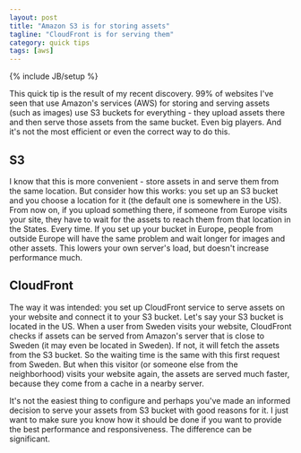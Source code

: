 ```yaml
---
layout: post
title: "Amazon S3 is for storing assets"
tagline: "CloudFront is for serving them"
category: quick tips
tags: [aws]
---
```

{% include JB/setup %}

This quick tip is the result of my recent discovery. 99% of websites I've seen
that use Amazon's services (AWS) for storing and serving assets (such as images)
use S3 buckets for everything - they upload assets there and then serve those
assets from the same bucket. Even big players. And it's not the most efficient
or even the correct way to do this.
<!--break-->

<h2>S3</h2>

I know that this is more convenient - store assets in and serve them from the
same location. But consider how this works: you set up an S3 bucket and you
choose a location for it (the default one is somewhere in the US). From now on,
if you upload something there, if someone from Europe visits your site, they
have to wait for the assets to reach them from that location in the States.
Every time. If you set up your bucket in Europe, people from outside Europe will
have the same problem and wait longer for images and other assets. This lowers
your own server's load, but doesn't increase performance much.

<h2>CloudFront</h2>

The way it was intended: you set up CloudFront service to serve assets on your
website and connect it to your S3 bucket. Let's say your S3 bucket is located in
the US. When a user from Sweden visits your website, CloudFront checks if assets
can be served from Amazon's server that is close to Sweden (it may even be
located in Sweden). If not, it will fetch the assets from the S3 bucket. So the
waiting time is the same with this first request from Sweden. But when this
visitor (or someone else from the neighborhood) visits your website again,
the assets are served much faster, because they come from a cache in a nearby
server.

It's not the easiest thing to configure and perhaps you've made an informed
decision to serve your assets from S3 bucket with good reasons for it. I just
want to make sure you know how it should be done if you want to provide the best
performance and responsiveness. The difference can be significant.
